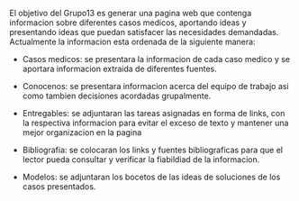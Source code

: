 El objetivo del Grupo13 es generar una pagina web que contenga informacion sobre diferentes casos medicos, aportando ideas y presentando ideas que puedan satisfacer las necesidades demandadas. 
Actualmente la informacion esta ordenada de la siguiente manera:

* Casos medicos: se presentara la informacion de cada caso medico y se aportara informacion extraida de diferentes fuentes.

* Conocenos: se presentara informacion acerca del equipo de trabajo asi como tambien decisiones acordadas grupalmente.

* Entregables: se adjuntaran las tareas asignadas en forma de links, con la respectiva informacion para evitar el exceso de texto y mantener una mejor organizacion en la pagina

* Bibliografia: se colocaran los links y fuentes bibliograficas para que el lector pueda consultar y verificar la fiabildiad de la informacion.

* Modelos: se adjuntaran los bocetos de las ideas de soluciones de los casos presentados.
